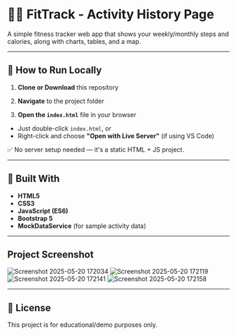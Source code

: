 # 🏃‍♂️ FitTrack - Activity History Page

A simple fitness tracker web app that shows your weekly/monthly steps and calories, along with charts, tables, and a map.

---

## 🚀 How to Run Locally

1. **Clone or Download** this repository  

2. **Navigate** to the project folder

3. **Open the `index.html`** file in your browser  
- Just double-click `index.html`, or  
- Right-click and choose **"Open with Live Server"** (if using VS Code)

✅ No server setup needed — it's a static HTML + JS project.

---

## 🧰 Built With

- **HTML5**
- **CSS3**
- **JavaScript (ES6)**
- **Bootstrap 5**
- **MockDataService** (for sample activity data)
---

## Project Screenshot
![Screenshot 2025-05-20 172034](https://github.com/user-attachments/assets/8c3fc763-e4c1-4439-b8ce-d2df64154c1b)
![Screenshot 2025-05-20 172119](https://github.com/user-attachments/assets/bc660dd2-d532-40cb-be1e-798fcd6c86b1)
![Screenshot 2025-05-20 172141](https://github.com/user-attachments/assets/547aa467-b854-41a7-9654-8119ddd0e0e2)
![Screenshot 2025-05-20 172158](https://github.com/user-attachments/assets/67fd2502-b3e5-4cc4-af9c-847508a382dc)

---

## 📄 License

This project is for educational/demo purposes only.
